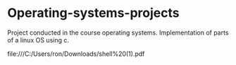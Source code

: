 # Operating-systems-projects
Project conducted in the course operating systems. Implementation of parts of a linux OS using c.

file:///C:/Users/ron/Downloads/shell%20(1).pdf
